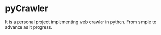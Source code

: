 # pyCrawler
It is a personal project implementing web crawler in python. From simple to advance as it progress.

